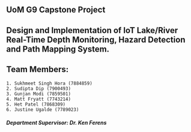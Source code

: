## UoM G9 Capstone Project

## Design and Implementation of IoT Lake/River Real-Time Depth Monitoring, Hazard Detection and Path Mapping System.

## Team Members:
    1. Sukhmeet Singh Hora (7884859) 
    2. Sudipta Dip (7900493) 
    3. Gunjan Modi (7859501) 
    4. Matt Fryatt (7743214) 
    5. Het Patel (7868309) 
    6. Justine Ugalde (7789023) 

##### Department Supervisor: Dr. Ken Ferens 

 